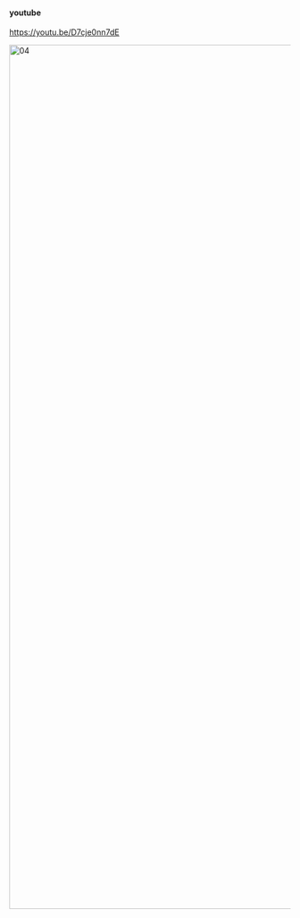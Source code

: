 #### youtube
https://youtu.be/D7cje0nn7dE

<img width="1547" alt="04" src="https://user-images.githubusercontent.com/76214131/132957731-72e77591-0e0c-4acb-a149-b30ac165e1cc.png">
